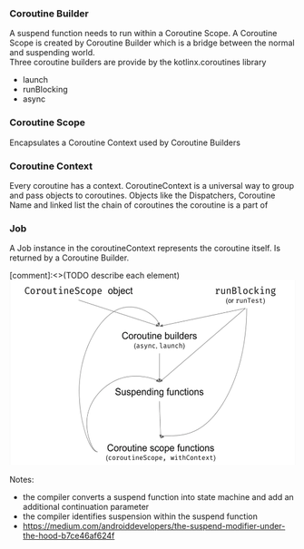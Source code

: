 
### Coroutine Builder
A suspend function needs to run within a Coroutine Scope. A Coroutine Scope is created by Coroutine Builder which is a bridge between the normal and suspending world.
</br> Three coroutine builders are provide by the kotlinx.coroutines library

- launch
- runBlocking
- async

### Coroutine Scope

Encapsulates a Coroutine Context used by Coroutine Builders

### Coroutine Context

Every coroutine has a context. CoroutineContext is a universal way to group and pass objects to coroutines. 
Objects like the Dispatchers, Coroutine Name and linked list the chain of coroutines the coroutine is a part of  


### Job

A Job instance in the coroutineContext represents the coroutine itself. Is returned by a Coroutine Builder.

[comment]:<>(TODO describe each element)
<img height="326" src="../images/coroutines-elements.png" title="Coroutine Elements" width="523" alt="Coroutine Elements"/>


Notes:
- the compiler converts a suspend function into state machine and add an additional continuation parameter
- the compiler identifies suspension within the suspend function
-  https://medium.com/androiddevelopers/the-suspend-modifier-under-the-hood-b7ce46af624f